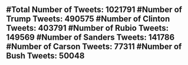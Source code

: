 #Total Number of Tweets: 1021791 
#Number of Trump Tweets: 490575
#Number of Clinton Tweets: 403791
#Number of Rubio Tweets: 149569
#Number of Sanders Tweets: 141786
#Number of Carson Tweets: 77311
#Number of Bush Tweets: 50048
---
